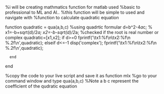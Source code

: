 %i will be creating mathmatics function for matlab used 
%basic to professional to ML and AI..
%this function will be simple to used and navigate with
%function to calculate quadratic equation 

function quadratic = qua(a,b,c)
    %using quadrtic formular 
    d=b^2-4*a*c;   %
    x1=-b+sqrt(d)/2*a;
    x2=-b-sqrt(d)/2*a;
    %checked if the root is real number or complex
     quadratic=[x1,x2];
    if d>=0 
       fprintf('\tx1:%f\n\tx2:%f\n %.2f\n',quadratic);
    elseif d<=-1
        disp('complex');
     fprintf('\tx1:%f\n\tx2:%f\n %.2f\n',quadratic);
      
      end
end

%copy the code to your live script and save it as function mlx
%go to your command window and type qua(a,b,c) 
%Note a b c represent the coefficient of the qudratic equation 
